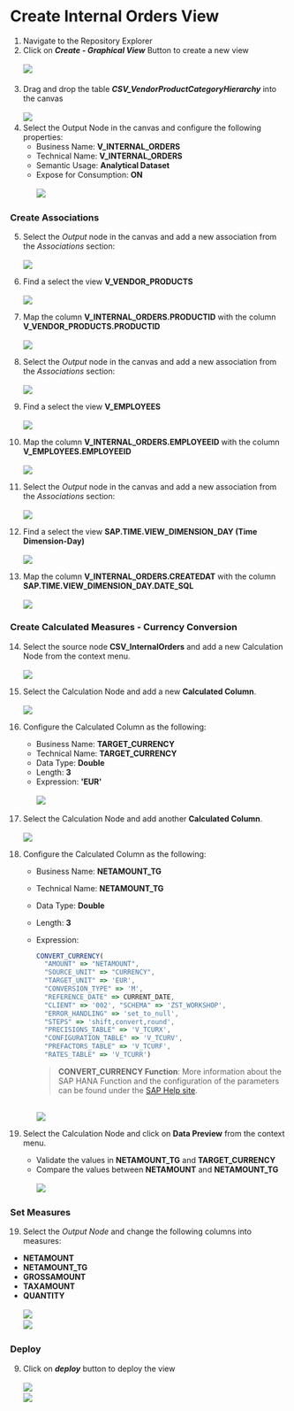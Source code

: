 # Create Internal Orders View

1. Navigate to the Repository Explorer
2. Click on <b><i>Create - Graphical View</i></b> Button to create a new view
  <br><br>![](/exercises/ex2/images/create_in_repository_explorer.png)<br><br>
3. Drag and drop the table <b><i>CSV_VendorProductCategoryHierarchy</i></b> into the canvas
  <br><br>![](../images/create_internal_orders_ads_01.png)
4. Select the Output Node in the canvas and configure the following properties:
    - Business Name: <b>V_INTERNAL_ORDERS</b>
    - Technical Name: <b>V_INTERNAL_ORDERS</b>
    - Semantic Usage: <b>Analytical Dataset</b>
    - Expose for Consumption: <b>ON</b>
    <br><br>![](../images/create_internal_orders_ads_02.png)

### Create Associations
5. Select the <i>Output</i> node in the canvas and add a new association from the <i>Associations</i> section: 
<br><br>![](../images/create_internal_orders_ads_05.png)
6. Find a select the view <b>V_VENDOR_PRODUCTS</b>
<br><br>![](../images/create_internal_orders_ads_06.png)

7. Map the column <b>V_INTERNAL_ORDERS.PRODUCTID</b> with the column <b>V_VENDOR_PRODUCTS.PRODUCTID</b>
<br><br>![](../images/create_internal_orders_ads_07.png)

8. Select the <i>Output</i> node in the canvas and add a new association from the <i>Associations</i> section: 
<br><br>![](../images/create_internal_orders_ads_05.png)

9. Find a select the view <b>V_EMPLOYEES</b>
<br><br>![](../images/create_internal_orders_ads_08.png)

10. Map the column <b>V_INTERNAL_ORDERS.EMPLOYEEID</b> with the column <b>V_EMPLOYEES.EMPLOYEEID</b>
<br><br>![](../images/create_internal_orders_ads_09.png)

11. Select the <i>Output</i> node in the canvas and add a new association from the <i>Associations</i> section: 
<br><br>![](../images/create_internal_orders_ads_05.png)

12. Find a select the view <b>SAP.TIME.VIEW_DIMENSION_DAY (Time Dimension-Day)</b>
<br><br>![](../images/create_internal_orders_ads_10.png)

13. Map the column <b>V_INTERNAL_ORDERS.CREATEDAT</b> with the column <b>SAP.TIME.VIEW_DIMENSION_DAY.DATE_SQL</b>
<br><br>![](../images/create_internal_orders_ads_11.png)

### Create Calculated Measures - Currency Conversion
14. Select the source node <b>CSV_InternalOrders</b> and add a new Calculation Node from the context menu.
<br><br>![](../images/create_internal_orders_ads_12.png)

15. Select the Calculation Node and add a new <b>Calculated Column</b>.
<br><br>![](../images/create_internal_orders_ads_13.png)

16. Configure the Calculated Column as the following:
    - Business Name: <b>TARGET_CURRENCY</b>
    - Technical Name: <b>TARGET_CURRENCY</b>
    - Data Type: <b>Double</b>
    - Length: <b>3</b>
    - Expression: <b>'EUR'</b>
    <br><br>![](../images/create_internal_orders_ads_14.png)

17. Select the Calculation Node and add another <b>Calculated Column</b>.
<br><br>![](../images/create_internal_orders_ads_13.png)

18. Configure the Calculated Column as the following:
    - Business Name: <b>NETAMOUNT_TG</b>
    - Technical Name: <b>NETAMOUNT_TG</b>
    - Data Type: <b>Double</b>
    - Length: <b>3</b>
    - Expression: 
      ```javascript
      CONVERT_CURRENCY(
        "AMOUNT" => "NETAMOUNT", 
        "SOURCE_UNIT" => "CURRENCY", 
        "TARGET_UNIT" => 'EUR', 
        "CONVERSION_TYPE" => 'M', 
        "REFERENCE_DATE" => CURRENT_DATE, 
        "CLIENT" => '002', "SCHEMA" => 'ZST_WORKSHOP', 
        "ERROR_HANDLING" => 'set_to_null', 
        "STEPS" => 'shift,convert,round', 
        "PRECISIONS_TABLE" => 'V_TCURX', 
        "CONFIGURATION_TABLE" => 'V_TCURV', 
        "PREFACTORS_TABLE" => 'V_TCURF', 
        "RATES_TABLE" => 'V_TCURR')
      ```
        > 
        > **CONVERT_CURRENCY Function**: More information about the SAP HANA Function and the configuration of the parameters can be found under the [SAP Help site](https://help.sap.com/viewer/7c78579ce9b14a669c1f3295b0d8ca16/Cloud/en-US/d22d746ed2951014bb7fb0114ffdaf96.html).
        > 


      <br>![](../images/create_internal_orders_ads_15.png)
      
    
19. Select the Calculation Node and click on <b>Data Preview</b> from the context menu.
    - Validate the values in <b>NETAMOUNT_TG</b> and <b>TARGET_CURRENCY</b>
    - Compare the values between <b>NETAMOUNT</b> and <b>NETAMOUNT_TG</b>
      <br><br>![](/exercises/ex4/images/create_internal_orders_ads_16.png)

### Set Measures
19. Select the <i>Output Node</i> and change the following columns into measures:<b>
  - NETAMOUNT
  - NETAMOUNT_TG
  - GROSSAMOUNT
  - TAXAMOUNT
  - QUANTITY</b>
  <br><br>![](/exercises/ex4/images/create_internal_orders_ads_17.png)
  <br>![](/exercises/ex4/images/create_internal_orders_ads_18.png)

### Deploy
9. Click on <b><i>deploy</i></b> button to deploy the view
<br><br>![](/exercises/ex4/images/create_internal_orders_ads_29.png)
<br>![](/exercises/ex4/images/create_internal_orders_ads_30.png)
